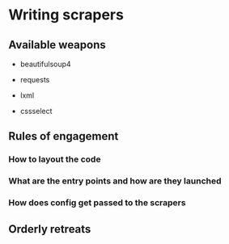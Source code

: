 # Writing scrapers

## Available weapons

* beautifulsoup4

* requests

* lxml

* cssselect


## Rules of engagement

### How to layout the code
### What are the entry points and how are they launched
### How does config get passed to the scrapers




## Orderly retreats

